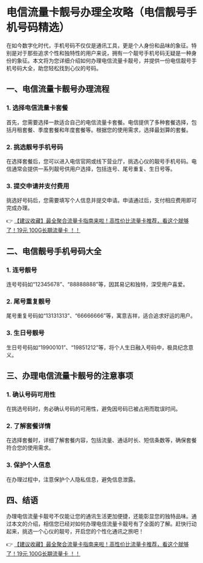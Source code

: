 # 电信流量卡靓号办理全攻略（电信靓号手机号码精选）

在如今数字化时代，手机号码不仅仅是通讯工具，更是个人身份和品味的象征。特别是对于那些追求个性和独特性的用户来说，拥有一个靓号手机号码无疑是一种身份的象征。本文将为您详细介绍如何办理电信流量卡靓号，并提供一份电信靓号手机号码大全，助您轻松找到心仪的号码。

## 一、电信流量卡靓号办理流程

### 1. 选择电信流量卡套餐
首先，您需要选择一款适合自己的电信流量卡套餐。电信提供了多种套餐选择，包括月租套餐、季度套餐和年度套餐等。根据您的使用需求，选择最划算的套餐。

### 2. 挑选靓号手机号码
在选择套餐后，您可以进入电信官网或线下营业厅，挑选心仪的靓号手机号码。电信通常会提供一系列靓号供用户选择，包括连号、尾号重复、生日号等。

### 3. 提交申请并支付费用
挑选好号码后，您需要填写个人信息并提交申请。申请通过后，支付相应费用即可完成办理。

👉 [【建议收藏】最全聚合流量卡指南来啦！高性价比流量卡推荐，看这个就够了！19元 100G长期流量卡 ！！](https://www.91haoka.cn/webapp/weixiaodian/index.html?shop_id=563381)

## 二、电信靓号手机号码大全

### 1. 连号靓号
连号号码如“12345678”、“88888888”等，因其易记和独特，深受用户喜爱。

### 2. 尾号重复靓号
尾号重复号码如“13131313”、“66666666”等，寓意吉祥，适合追求好运的用户。

### 3. 生日号靓号
生日号号码如“19900101”、“19851212”等，将个人生日融入号码中，极具纪念意义。

## 三、办理电信流量卡靓号的注意事项

### 1. 确认号码可用性
在挑选号码时，务必确认号码的可用性，避免因号码已被占用而耽误时间。

### 2. 了解套餐详情
在选择套餐时，详细了解套餐内容，包括流量、通话时长、短信条数等，确保套餐符合您的使用需求。

### 3. 保护个人信息
在办理过程中，注意保护个人隐私信息，避免信息泄露。

## 四、结语

办理电信流量卡靓号不仅能让您的通讯生活更加便捷，还能彰显您的独特品味。通过本文的介绍，相信您已经对如何办理电信流量卡靓号有了全面的了解。赶快行动起来，挑选一个心仪的靓号，开启您的个性化通讯之旅吧！

👉 [【建议收藏】最全聚合流量卡指南来啦！高性价比流量卡推荐，看这个就够了！19元 100G长期流量卡 ！！](https://www.91haoka.cn/webapp/weixiaodian/index.html?shop_id=563381)